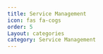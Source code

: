 ```yaml
---
title: Service Management
icon: fas fa-cogs
order: 5
Layout: categories
category: Service Management
---
```


